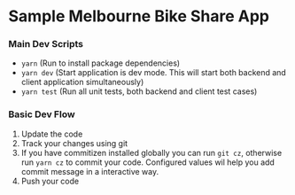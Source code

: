 # Sample Melbourne Bike Share App

### Main Dev Scripts

* `yarn` (Run to install package dependencies)
* `yarn dev` (Start application is dev mode. This will start both backend and client application simultaneously)
* `yarn test` (Run all unit tests, both backend and client test cases)

### Basic Dev Flow

1. Update the code
2. Track your changes using git
3. If you have commitizen installed globally you can run `git cz`, otherwise run `yarn cz` to commit your code. Configured values wil help you add commit message in a interactive way.
4. Push your code